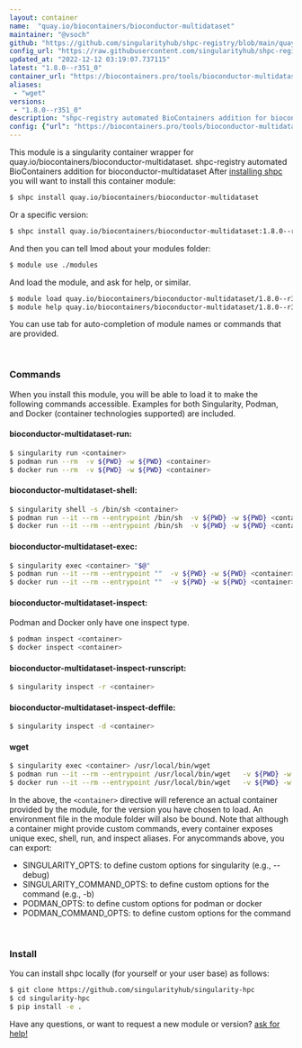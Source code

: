 ```yaml
---
layout: container
name:  "quay.io/biocontainers/bioconductor-multidataset"
maintainer: "@vsoch"
github: "https://github.com/singularityhub/shpc-registry/blob/main/quay.io/biocontainers/bioconductor-multidataset/container.yaml"
config_url: "https://raw.githubusercontent.com/singularityhub/shpc-registry/main/quay.io/biocontainers/bioconductor-multidataset/container.yaml"
updated_at: "2022-12-12 03:19:07.737115"
latest: "1.8.0--r351_0"
container_url: "https://biocontainers.pro/tools/bioconductor-multidataset"
aliases:
 - "wget"
versions:
 - "1.8.0--r351_0"
description: "shpc-registry automated BioContainers addition for bioconductor-multidataset"
config: {"url": "https://biocontainers.pro/tools/bioconductor-multidataset", "maintainer": "@vsoch", "description": "shpc-registry automated BioContainers addition for bioconductor-multidataset", "latest": {"1.8.0--r351_0": "sha256:9e7a1a3f18ca19de945c9c4e29e790ffd1b8f4a8fa4a862fc69544a96ef7702d"}, "tags": {"1.8.0--r351_0": "sha256:9e7a1a3f18ca19de945c9c4e29e790ffd1b8f4a8fa4a862fc69544a96ef7702d"}, "docker": "quay.io/biocontainers/bioconductor-multidataset", "aliases": {"wget": "/usr/local/bin/wget"}}
---
```


This module is a singularity container wrapper for quay.io/biocontainers/bioconductor-multidataset.
shpc-registry automated BioContainers addition for bioconductor-multidataset
After [installing shpc](#install) you will want to install this container module:


```bash
$ shpc install quay.io/biocontainers/bioconductor-multidataset
```

Or a specific version:

```bash
$ shpc install quay.io/biocontainers/bioconductor-multidataset:1.8.0--r351_0
```

And then you can tell lmod about your modules folder:

```bash
$ module use ./modules
```

And load the module, and ask for help, or similar.

```bash
$ module load quay.io/biocontainers/bioconductor-multidataset/1.8.0--r351_0
$ module help quay.io/biocontainers/bioconductor-multidataset/1.8.0--r351_0
```

You can use tab for auto-completion of module names or commands that are provided.

<br>

### Commands

When you install this module, you will be able to load it to make the following commands accessible.
Examples for both Singularity, Podman, and Docker (container technologies supported) are included.

#### bioconductor-multidataset-run:

```bash
$ singularity run <container>
$ podman run --rm  -v ${PWD} -w ${PWD} <container>
$ docker run --rm  -v ${PWD} -w ${PWD} <container>
```

#### bioconductor-multidataset-shell:

```bash
$ singularity shell -s /bin/sh <container>
$ podman run --it --rm --entrypoint /bin/sh  -v ${PWD} -w ${PWD} <container>
$ docker run --it --rm --entrypoint /bin/sh  -v ${PWD} -w ${PWD} <container>
```

#### bioconductor-multidataset-exec:

```bash
$ singularity exec <container> "$@"
$ podman run --it --rm --entrypoint ""  -v ${PWD} -w ${PWD} <container> "$@"
$ docker run --it --rm --entrypoint ""  -v ${PWD} -w ${PWD} <container> "$@"
```

#### bioconductor-multidataset-inspect:

Podman and Docker only have one inspect type.

```bash
$ podman inspect <container>
$ docker inspect <container>
```

#### bioconductor-multidataset-inspect-runscript:

```bash
$ singularity inspect -r <container>
```

#### bioconductor-multidataset-inspect-deffile:

```bash
$ singularity inspect -d <container>
```


#### wget

```bash
$ singularity exec <container> /usr/local/bin/wget
$ podman run --it --rm --entrypoint /usr/local/bin/wget   -v ${PWD} -w ${PWD} <container> -c " $@"
$ docker run --it --rm --entrypoint /usr/local/bin/wget   -v ${PWD} -w ${PWD} <container> -c " $@"
```



In the above, the `<container>` directive will reference an actual container provided
by the module, for the version you have chosen to load. An environment file in the
module folder will also be bound. Note that although a container
might provide custom commands, every container exposes unique exec, shell, run, and
inspect aliases. For anycommands above, you can export:

 - SINGULARITY_OPTS: to define custom options for singularity (e.g., --debug)
 - SINGULARITY_COMMAND_OPTS: to define custom options for the command (e.g., -b)
 - PODMAN_OPTS: to define custom options for podman or docker
 - PODMAN_COMMAND_OPTS: to define custom options for the command

<br>

### Install

You can install shpc locally (for yourself or your user base) as follows:

```bash
$ git clone https://github.com/singularityhub/singularity-hpc
$ cd singularity-hpc
$ pip install -e .
```

Have any questions, or want to request a new module or version? [ask for help!](https://github.com/singularityhub/singularity-hpc/issues)